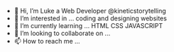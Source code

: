 - 👋 Hi, I’m Luke a Web Developer @kineticstorytelling
- 👀 I’m interested in ... coding and designing websites
- 🌱 I’m currently learning ... HTML CSS JAVASCRIPT
- 💞️ I’m looking to collaborate on ...
- 📫 How to reach me ...

<!---
kineticstorytelling/kineticstorytelling is a ✨ special ✨ repository because its `README.md` (this file) appears on your GitHub profile.
You can click the Preview link to take a look at your changes.
--->
